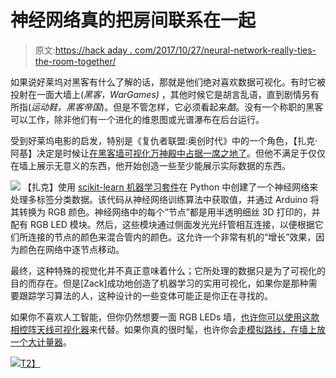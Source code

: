 # 神经网络真的把房间联系在一起

> 原文:[https://hack aday . com/2017/10/27/neural-network-really-ties-the-room-together/](https://hackaday.com/2017/10/27/neural-network-really-ties-the-room-together/)

如果说好莱坞对黑客有什么了解的话，那就是他们绝对喜欢数据可视化。有时它被投射在一面大墙上(*黑客，WarGames)* ，其他时候它是胡言乱语，直到剧情另有所指(*运动鞋，黑客帝国*)。但是不管怎样，它必须看起来*酷*。没有一个称职的黑客可以工作，除非他们有一个进化的维恩图或光谱瀑布在后台运行。

受到好莱坞电影的启发，特别是《复仇者联盟:奥创时代》中的一个角色，【扎克·阿基】决定是时候让[在黑客墙可视化万神殿中占据一席之地了](https://github.com/ZackAkil/rgb-neural-net)。但他不满足于仅仅在墙上展示无意义的东西，他开始创造一些至少能展示实际数据的东西。

[![](../Images/a08a13b6e14df26102d9f240fa5d4b26.png)](https://hackaday.com/wp-content/uploads/2017/10/aiwall_detail.jpg) 【扎克】使用 [scikit-learn 机器学习套件](http://scikit-learn.org/stable/)在 Python 中创建了一个神经网络来处理多标签分类数据。该代码从神经网络训练算法中获取值，并通过 Arduino 将其转换为 RGB 颜色。神经网络中的每个“节点”都是用半透明细丝 3D 打印的，并配有 RGB LED 模块。然后，这些模块通过侧面发光光纤管相互连接，以便根据它们所连接的节点的颜色来混合管内的颜色。这允许一个非常有机的“增长”效果，因为颜色在网络中逐节点移动。

最终，这种特殊的视觉化并不真正意味着什么；它所处理的数据只是为了可视化的目的而存在。但是[Zack]成功地创造了机器学习的实用可视化，如果你是那种需要跟踪学习算法的人，这种设计的一些变体可能正是你正在寻找的。

如果你不喜欢人工智能，但你仍然想要一面 RGB LEDs 墙，[也许你可以使用这款相控阵天线可视化器](https://hackaday.com/2017/01/05/visualization-of-a-phased-array-antenna-system/)来代替。如果你真的很时髦，也许你会[走模拟路线，在墙上放一个大计量器](https://hackaday.com/2011/04/27/data-scraping-and-visualization-with-python/)。

[![](../Images/6636854fd4e7769362675b30973524da.png)T2】](https://hackaday.com/wp-content/uploads/2017/10/aiwall_anim.gif)